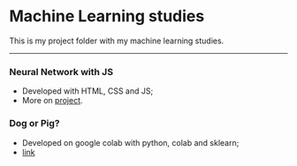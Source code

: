 # Machine Learning studies

This is my project folder with my machine learning studies.

<hr>

### Neural Network with JS

 - Developed with HTML, CSS and JS;
 - More on [project](https://github.com/dsperax/Machine-Learning/tree/main/neural_network_JS).

### Dog or Pig?

 - Developed on google colab with python, colab and sklearn;
 - [link](https://github.com/dsperax/Machine-Learning/blob/main/pig_or_dog/readme.md)
